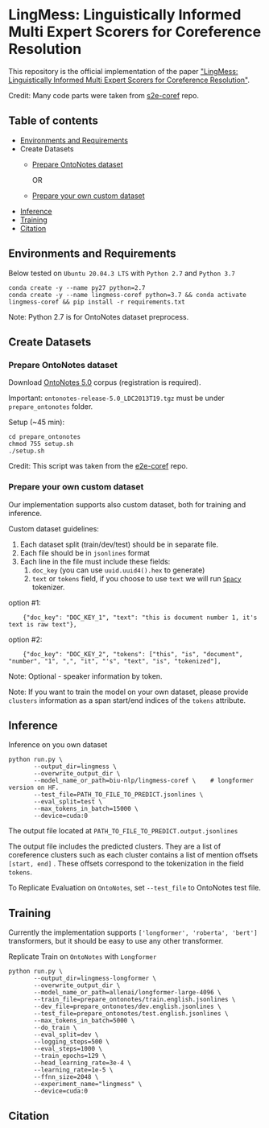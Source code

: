 # LingMess: Linguistically Informed Multi Expert Scorers for Coreference Resolution
This repository is the official implementation of the paper ["LingMess: Linguistically Informed Multi Expert Scorers for Coreference Resolution"](https://arxiv.org/abs/2205.12644).

Credit: Many code parts were taken from [s2e-coref](https://github.com/yuvalkirstain/s2e-coref#requirements) repo.

## Table of contents

- [Environments and Requirements](#environments-and-requirements)
- Create Datasets
   * [Prepare OntoNotes dataset](#prepare-ontonotes-dataset)
   
     OR
  
   * [Prepare your own custom dataset](#prepare-your-own-custom-dataset)
- [Inference](#inference)
- [Training](#training)
- [Citation](#citation)

## Environments and Requirements

Below tested on `Ubuntu 20.04.3 LTS` with `Python 2.7` and `Python 3.7`
```
conda create -y --name py27 python=2.7
conda create -y --name lingmess-coref python=3.7 && conda activate lingmess-coref && pip install -r requirements.txt
```
Note: Python 2.7 is for OntoNotes dataset preprocess. 

## Create Datasets

### Prepare OntoNotes dataset

Download [OntoNotes 5.0](https://catalog.ldc.upenn.edu/LDC2013T19) corpus (registration is required).

Important: `ontonotes-release-5.0_LDC2013T19.tgz` must be under `prepare_ontonotes` folder.

Setup (~45 min):
```
cd prepare_ontonotes
chmod 755 setup.sh
./setup.sh
``` 
Credit: This script was taken from the [e2e-coref](https://github.com/kentonl/e2e-coref/) repo.

### Prepare your own custom dataset

Our implementation supports also custom dataset, both for training and inference.

Custom dataset guidelines:
1. Each dataset split (train/dev/test) should be in separate file.
2. Each file should be in `jsonlines` format
3. Each line in the file must include these fields:
   1. `doc_key` (you can use `uuid.uuid4().hex` to generate)
   2. `text` or `tokens` field, if you choose to use `text` we will run [`Spacy`](https://spacy.io/) tokenizer.

option #1:
```
    {"doc_key": "DOC_KEY_1", "text": "this is document number 1, it's text is raw text"},
```   
option #2:
```
    {"doc_key": "DOC_KEY_2", "tokens": ["this", "is", "document", "number", "1", ",", "it", "'s", "text", "is", "tokenized"],
```

Note: Optional - speaker information by token.

Note: If you want to train the model on your own dataset, please provide `clusters` information as a span start/end indices of the `tokens` attribute.

## Inference

Inference on you own dataset
```
python run.py \
       --output_dir=lingmess \
       --overwrite_output_dir \
       --model_name_or_path=biu-nlp/lingmess-coref \    # longformer version on HF.
       --test_file=PATH_TO_FILE_TO_PREDICT.jsonlines \
       --eval_split=test \
       --max_tokens_in_batch=15000 \
       --device=cuda:0
```
The output file  located at `PATH_TO_FILE_TO_PREDICT.output.jsonlines` 

The output file includes the predicted clusters. They are a list of coreference clusters such as each cluster contains a list of mention offsets `[start, end]` . These offsets correspond to the tokenization in the field `tokens`.


To Replicate Evaluation on `OntoNotes`, set `--test_file` to OntoNotes test file.

## Training
Currently the implementation supports `['longformer', 'roberta', 'bert']` transformers, but it should be easy to use any other transformer.

Replicate Train on `OntoNotes` with `Longformer`
```
python run.py \
       --output_dir=lingmess-longformer \
       --overwrite_output_dir \
       --model_name_or_path=allenai/longformer-large-4096 \
       --train_file=prepare_ontonotes/train.english.jsonlines \
       --dev_file=prepare_ontonotes/dev.english.jsonlines \
       --test_file=prepare_ontonotes/test.english.jsonlines \
       --max_tokens_in_batch=5000 \
       --do_train \
       --eval_split=dev \
       --logging_steps=500 \
       --eval_steps=1000 \
       --train_epochs=129 \
       --head_learning_rate=3e-4 \
       --learning_rate=1e-5 \
       --ffnn_size=2048 \
       --experiment_name="lingmess" \
       --device=cuda:0
```

## Citation